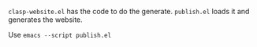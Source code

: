 `clasp-website.el` has the code to do the generate. `publish.el` loads it and generates the website.

Use `emacs --script publish.el`
